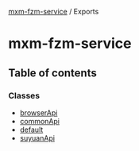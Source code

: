 [mxm-fzm-service](../README.md) / Exports

# mxm-fzm-service

## Table of contents

### Classes

- [browserApi](classes/browserApi.md)
- [commonApi](classes/commonApi.md)
- [default](classes/default.md)
- [suyuanApi](classes/suyuanApi.md)
